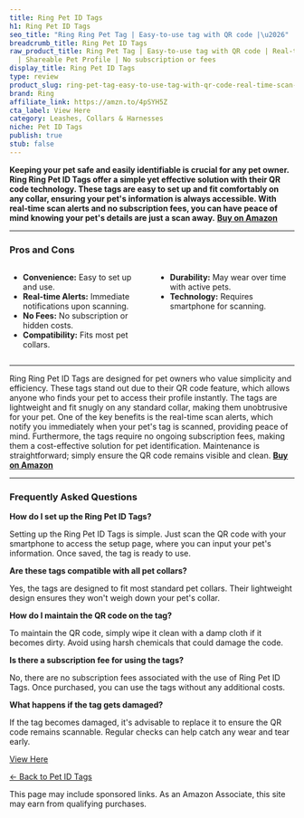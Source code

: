 ```yaml
---
title: Ring Pet ID Tags
h1: Ring Pet ID Tags
seo_title: "Ring Ring Pet Tag | Easy-to-use tag with QR code |\u2026"
breadcrumb_title: Ring Pet ID Tags
raw_product_title: Ring Pet Tag | Easy-to-use tag with QR code | Real-time scan alerts
  | Shareable Pet Profile | No subscription or fees
display_title: Ring Pet ID Tags
type: review
product_slug: ring-pet-tag-easy-to-use-tag-with-qr-code-real-time-scan-alerts-shareab-e446f047
brand: Ring
affiliate_link: https://amzn.to/4pSYH5Z
cta_label: View Here
category: Leashes, Collars & Harnesses
niche: Pet ID Tags
publish: true
stub: false
---
```


<div id="intro" class="full-width">
  <p><strong>Keeping your pet safe and easily identifiable is crucial for any pet owner. Ring Ring Pet ID Tags offer a simple yet effective solution with their QR code technology. These tags are easy to set up and fit comfortably on any collar, ensuring your pet's information is always accessible. With real-time scan alerts and no subscription fees, you can have peace of mind knowing your pet's details are just a scan away.</strong> <a href="https://amzn.to/4pSYH5Z" rel="nofollow sponsored noopener" target="_blank"><strong>Buy on Amazon</strong></a></p>
</div>

<hr />
<h3 id="pros-cons">Pros and Cons</h3>
<div class="pc-grid" style="display:grid;grid-template-columns:1fr 1fr;gap:16px;">
  <ul>
    <li><strong>Convenience:</strong> Easy to set up and use.</li>
    <li><strong>Real-time Alerts:</strong> Immediate notifications upon scanning.</li>
    <li><strong>No Fees:</strong> No subscription or hidden costs.</li>
    <li><strong>Compatibility:</strong> Fits most pet collars.</li>
  </ul>
  <ul>
    <li><strong>Durability:</strong> May wear over time with active pets.</li>
    <li><strong>Technology:</strong> Requires smartphone for scanning.</li>
  </ul>
</div>
<hr />

<div class="full-width">
  <p>Ring Ring Pet ID Tags are designed for pet owners who value simplicity and efficiency. These tags stand out due to their QR code feature, which allows anyone who finds your pet to access their profile instantly. The tags are lightweight and fit snugly on any standard collar, making them unobtrusive for your pet. One of the key benefits is the real-time scan alerts, which notify you immediately when your pet's tag is scanned, providing peace of mind. Furthermore, the tags require no ongoing subscription fees, making them a cost-effective solution for pet identification. Maintenance is straightforward; simply ensure the QR code remains visible and clean. <a href="https://amzn.to/4pSYH5Z" rel="nofollow sponsored noopener" target="_blank"><strong>Buy on Amazon</strong></a></p>
</div>

<hr />
<h3 id="faqs">Frequently Asked Questions</h3>

<p><strong>How do I set up the Ring Pet ID Tags?</strong></p>
<p>Setting up the Ring Pet ID Tags is simple. Just scan the QR code with your smartphone to access the setup page, where you can input your pet's information. Once saved, the tag is ready to use.</p>

<p><strong>Are these tags compatible with all pet collars?</strong></p>
<p>Yes, the tags are designed to fit most standard pet collars. Their lightweight design ensures they won't weigh down your pet's collar.</p>

<p><strong>How do I maintain the QR code on the tag?</strong></p>
<p>To maintain the QR code, simply wipe it clean with a damp cloth if it becomes dirty. Avoid using harsh chemicals that could damage the code.</p>

<p><strong>Is there a subscription fee for using the tags?</strong></p>
<p>No, there are no subscription fees associated with the use of Ring Pet ID Tags. Once purchased, you can use the tags without any additional costs.</p>

<p><strong>What happens if the tag gets damaged?</strong></p>
<p>If the tag becomes damaged, it's advisable to replace it to ensure the QR code remains scannable. Regular checks can help catch any wear and tear early.</p>
<p><a class="btn" href="https://amzn.to/4pSYH5Z" target="_blank" rel="nofollow sponsored noopener">View Here</a></p>
<p><a href="/roundups/leashes-collars-harnesses/pet-id-tags/">← Back to Pet ID Tags</a></p>
<aside class="disclosure">This page may include sponsored links. As an Amazon Associate, this site may earn from qualifying purchases.</aside>
